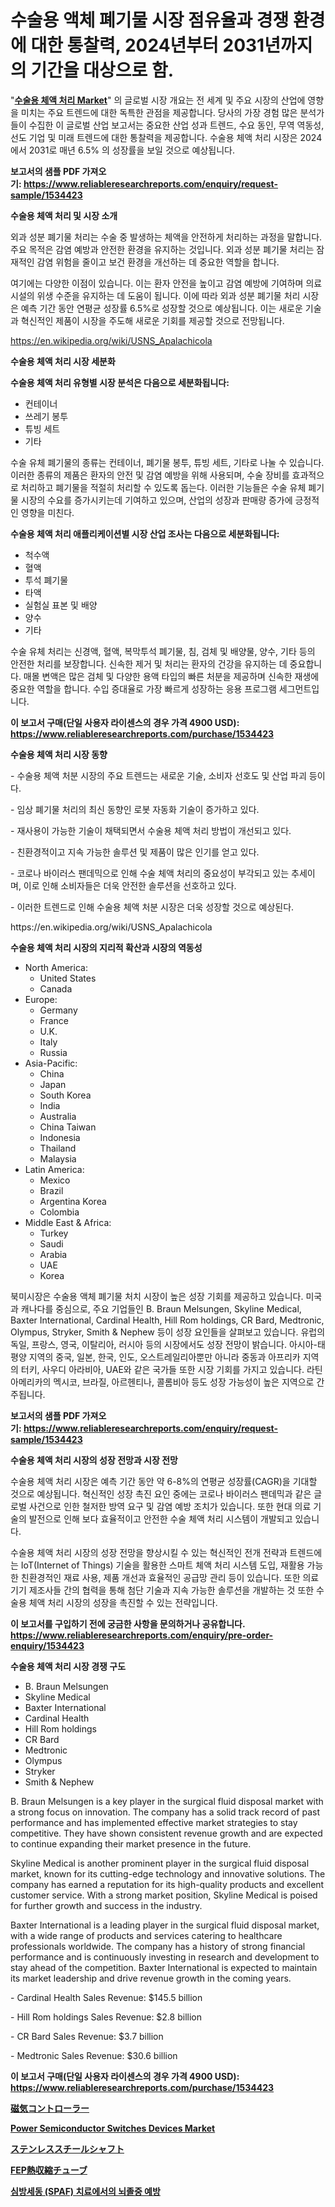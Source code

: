 <p><h1>수술용 액체 폐기물 시장 점유율과 경쟁 환경에 대한 통찰력, 2024년부터 2031년까지의 기간을 대상으로 함.</h1></p><p>"<strong><a href="https://www.reliableresearchreports.com/surgical-fluid-disposal-r1534423">수술용 체액 처리 Market</a></strong>" 의 글로벌 시장 개요는 전 세계 및 주요 시장의 산업에 영향을 미치는 주요 트렌드에 대한 독특한 관점을 제공합니다. 당사의 가장 경험 많은 분석가들이 수집한 이 글로벌 산업 보고서는 중요한 산업 성과 트렌드, 수요 동인, 무역 역동성, 선도 기업 및 미래 트렌드에 대한 통찰력을 제공합니다. 수술용 체액 처리 시장은 2024에서 2031로 매년 6.5% 의 성장률을 보일 것으로 예상됩니다.</p>
<p><strong>보고서의 샘플 PDF 가져오기:&nbsp;<a href="https://www.reliableresearchreports.com/enquiry/request-sample/1534423">https://www.reliableresearchreports.com/enquiry/request-sample/1534423</a></strong></p>
<p><strong>수술용 체액 처리 및 시장 소개</strong></p>
<p><p>외과 성분 폐기물 처리는 수술 중 발생하는 체액을 안전하게 처리하는 과정을 말합니다. 주요 목적은 감염 예방과 안전한 환경을 유지하는 것입니다. 외과 성분 폐기물 처리는 잠재적인 감염 위험을 줄이고 보건 환경을 개선하는 데 중요한 역할을 합니다.</p><p>여기에는 다양한 이점이 있습니다. 이는 환자 안전을 높이고 감염 예방에 기여하며 의료 시설의 위생 수준을 유지하는 데 도움이 됩니다. 이에 따라 외과 성분 폐기물 처리 시장은 예측 기간 동안 연평균 성장률 6.5%로 성장할 것으로 예상됩니다. 이는 새로운 기술과 혁신적인 제품이 시장을 주도해 새로운 기회를 제공할 것으로 전망됩니다.</p></p>
<p><a href="https://en.wikipedia.org/wiki/USNS_Apalachicola">https://en.wikipedia.org/wiki/USNS_Apalachicola</a></p>
<p><strong>수술용 체액 처리 시장 세분화</strong></p>
<p><strong>수술용 체액 처리 유형별 시장 분석은 다음으로 세분화됩니다:</strong></p>
<p><ul><li>컨테이너</li><li>쓰레기 봉투</li><li>튜빙 세트</li><li>기타</li></ul></p>
<p><p>수술 유체 폐기물의 종류는 컨테이너, 폐기물 봉투, 튜빙 세트, 기타로 나눌 수 있습니다. 이러한 종류의 제품은 환자의 안전 및 감염 예방을 위해 사용되며, 수술 장비를 효과적으로 처리하고 폐기물을 적절히 처리할 수 있도록 돕는다. 이러한 기능들은 수술 유체 폐기물 시장의 수요를 증가시키는데 기여하고 있으며, 산업의 성장과 판매량 증가에 긍정적인 영향을 미친다.</p></p>
<p><strong>수술용 체액 처리 애플리케이션별 시장 산업 조사는 다음으로 세분화됩니다:</strong></p>
<p><ul><li>척수액</li><li>혈액</li><li>투석 폐기물</li><li>타액</li><li>실험실 표본 및 배양</li><li>양수</li><li>기타</li></ul></p>
<p><p>수술 유체 처리는 신경액, 혈액, 복막투석 폐기물, 침, 검체 및 배양물, 양수, 기타 등의 안전한 처리를 보장합니다. 신속한 제거 및 처리는 환자의 건강을 유지하는 데 중요합니다. 매몰 변액은 많은 검체 및 다양한 용액 타입의 빠른 처분을 제공하며 신속한 재생에 중요한 역할을 합니다. 수입 증대율로 가장 빠르게 성장하는 응용 프로그램 세그먼트입니다.</p></p>
<p><strong>이 보고서 구매(단일 사용자 라이센스의 경우 가격 4900 USD): <a href="https://www.reliableresearchreports.com/purchase/1534423">https://www.reliableresearchreports.com/purchase/1534423</a></strong></p>
<p><strong>수술용 체액 처리 시장 동향</strong></p>
<p><p>- 수술용 체액 처분 시장의 주요 트렌드는 새로운 기술, 소비자 선호도 및 산업 파괴 등이다.</p><p>- 임상 폐기물 처리의 최신 동향인 로봇 자동화 기술이 증가하고 있다.</p><p>- 재사용이 가능한 기술이 채택되면서 수술용 체액 처리 방법이 개선되고 있다.</p><p>- 친환경적이고 지속 가능한 솔루션 및 제품이 많은 인기를 얻고 있다.</p><p>- 코로나 바이러스 팬데믹으로 인해 수술 체액 처리의 중요성이 부각되고 있는 추세이며, 이로 인해 소비자들은 더욱 안전한 솔루션을 선호하고 있다.</p><p>- 이러한 트렌드로 인해 수술용 체액 처분 시장은 더욱 성장할 것으로 예상된다.</p></p>
<p>https://en.wikipedia.org/wiki/USNS_Apalachicola</p>
<p><strong>수술용 체액 처리 시장의 지리적 확산과 시장의 역동성</strong></p>
<p><ul>
    <li>
        North America:
        <ul>
            <li>United States</li>
            <li>Canada</li>
        </ul>
    </li>
    <li>
        Europe:
        <ul>
            <li>Germany</li>
            <li>France</li>
            <li>U.K.</li>
            <li>Italy</li>
            <li>Russia</li>
        </ul>
    </li>
    <li>
        Asia-Pacific:
        <ul>
            <li>China</li>
            <li>Japan</li>
            <li>South Korea</li>
            <li>India</li>
            <li>Australia</li>
            <li>China Taiwan</li>
            <li>Indonesia</li>
            <li>Thailand</li>
            <li>Malaysia</li>
        </ul>
    </li>
    <li>
        Latin America:
        <ul>
            <li>Mexico</li>
            <li>Brazil</li>
            <li>Argentina Korea</li>
            <li>Colombia</li>
        </ul>
    </li>
    <li>
        Middle East & Africa:
        <ul>
            <li>Turkey</li>
            <li>Saudi</li>
            <li>Arabia</li>
            <li>UAE</li>
            <li>Korea</li>
        </ul>
    </li>
    </ul></p>
<p><p>북미시장은 수술용 액체 폐기물 처치 시장이 높은 성장 기회를 제공하고 있습니다. 미국과 캐나다를 중심으로, 주요 기업들인 B. Braun Melsungen, Skyline Medical, Baxter International, Cardinal Health, Hill Rom holdings, CR Bard, Medtronic, Olympus, Stryker, Smith & Nephew 등이 성장 요인들을 살펴보고 있습니다. 유럽의 독일, 프랑스, 영국, 이탈리아, 러시아 등의 시장에서도 성장 전망이 밝습니다. 아시아-태평양 지역의 중국, 일본, 한국, 인도, 오스트레일리아뿐만 아니라 중동과 아프리카 지역의 터키, 사우디 아라비아, UAE와 같은 국가들 또한 시장 기회를 가지고 있습니다. 라틴아메리카의 멕시코, 브라질, 아르헨티나, 콜롬비아 등도 성장 가능성이 높은 지역으로 간주됩니다.</p></p>
<p><strong>보고서의 샘플 PDF 가져오기:&nbsp;<a href="https://www.reliableresearchreports.com/enquiry/request-sample/1534423">https://www.reliableresearchreports.com/enquiry/request-sample/1534423</a></strong></p>
<p><strong>수술용 체액 처리 시장의 성장 전망과 시장 전망</strong></p>
<p><p>수술용 체액 처리 시장은 예측 기간 동안 약 6-8%의 연평균 성장률(CAGR)을 기대할 것으로 예상됩니다. 혁신적인 성장 촉진 요인 중에는 코로나 바이러스 팬데믹과 같은 글로벌 사건으로 인한 철저한 방역 요구 및 감염 예방 조치가 있습니다. 또한 현대 의료 기술의 발전으로 인해 보다 효율적이고 안전한 수술 체액 처리 시스템이 개발되고 있습니다.</p><p>수술용 체액 처리 시장의 성장 전망을 향상시킬 수 있는 혁신적인 전개 전략과 트렌드에는 IoT(Internet of Things) 기술을 활용한 스마트 체액 처리 시스템 도입, 재활용 가능한 친환경적인 재료 사용, 제품 개선과 효율적인 공급망 관리 등이 있습니다. 또한 의료 기기 제조사들 간의 협력을 통해 첨단 기술과 지속 가능한 솔루션을 개발하는 것 또한 수술용 체액 처리 시장의 성장을 촉진할 수 있는 전략입니다.</p></p>
<p><strong>이 보고서를 구입하기 전에 궁금한 사항을 문의하거나 공유합니다. <a href="https://www.reliableresearchreports.com/enquiry/pre-order-enquiry/1534423">https://www.reliableresearchreports.com/enquiry/pre-order-enquiry/1534423</a></strong></p>
<p><strong>수술용 체액 처리 시장 경쟁 구도</strong></p>
<p><ul><li>B. Braun Melsungen</li><li>Skyline Medical</li><li>Baxter International</li><li>Cardinal Health</li><li>Hill Rom holdings</li><li>CR Bard</li><li>Medtronic</li><li>Olympus</li><li>Stryker</li><li>Smith & Nephew</li></ul></p>
<p><p>B. Braun Melsungen is a key player in the surgical fluid disposal market with a strong focus on innovation. The company has a solid track record of past performance and has implemented effective market strategies to stay competitive. They have shown consistent revenue growth and are expected to continue expanding their market presence in the future.</p><p>Skyline Medical is another prominent player in the surgical fluid disposal market, known for its cutting-edge technology and innovative solutions. The company has earned a reputation for its high-quality products and excellent customer service. With a strong market position, Skyline Medical is poised for further growth and success in the industry.</p><p>Baxter International is a leading player in the surgical fluid disposal market, with a wide range of products and services catering to healthcare professionals worldwide. The company has a history of strong financial performance and is continuously investing in research and development to stay ahead of the competition. Baxter International is expected to maintain its market leadership and drive revenue growth in the coming years.</p><p>- Cardinal Health Sales Revenue: $145.5 billion</p><p>- Hill Rom holdings Sales Revenue: $2.8 billion</p><p>- CR Bard Sales Revenue: $3.7 billion</p><p>- Medtronic Sales Revenue: $30.6 billion</p></p>
<p><strong>이 보고서 구매(단일 사용자 라이센스의 경우 가격 4900 USD): <a href="https://www.reliableresearchreports.com/purchase/1534423">https://www.reliableresearchreports.com/purchase/1534423</a></strong></p>
<p><strong><p><a href="https://github.com/zjkmgcs938405/Market-Research-Report-List-4/blob/main/423802976125.md">磁気コントローラー</a></p><p><a href="https://www.linkedin.com/pulse/navigating-global-power-semiconductor-switches-devices-axpse?trackingId=aql%2B3dkeTyKZlLYB6IPbMQ%3D%3D">Power Semiconductor Switches Devices Market</a></p><p><a href="https://medium.com/@reyeshowell655/%E3%82%B9%E3%83%86%E3%83%B3%E3%83%AC%E3%82%B9%E9%8B%BC%E3%82%B7%E3%83%A3%E3%83%95%E3%83%88%E5%B8%82%E5%A0%B4-%E3%82%B0%E3%83%AD%E3%83%BC%E3%83%90%E3%83%AB%E3%81%8A%E3%82%88%E3%81%B3%E5%9C%B0%E5%9F%9F%E5%88%86%E6%9E%90-%E5%9C%B0%E5%9F%9F-%E5%9B%BD%E3%83%AC%E3%83%99%E3%83%AB%E3%81%AE%E5%88%86%E6%9E%90-%E7%AB%B6%E4%BA%89%E7%92%B0%E5%A2%83%E3%81%AB%E7%84%A6%E7%82%B9%E3%82%92%E5%BD%93%E3%81%A6%E3%81%9F%E5%88%86%E6%9E%90%E3%81%8A%E3%82%88%E3%81%B3%E4%BA%88%E6%B8%AC-2024%E5%B9%B4-2031%E5%B9%B4-f6a8c1060d84">ステンレススチールシャフト</a></p><p><a href="https://medium.com/@mares423/fep%E7%86%B1%E5%8F%8E%E7%B8%AE%E3%83%81%E3%83%A5%E3%83%BC%E3%83%96%E3%81%AE%E5%B8%82%E5%A0%B4%E3%83%AC%E3%83%9D%E3%83%BC%E3%83%88-%E8%A3%BD%E5%93%81%E3%82%BF%E3%82%A4%E3%83%97-1-3-1-1-6-1-%E3%82%A8%E3%83%B3%E3%83%89%E3%83%A6%E3%83%BC%E3%82%B9-%E3%82%B1%E3%83%BC%E3%83%96%E3%83%AB-%E9%A3%9F%E5%93%81%E7%94%A3%E6%A5%AD-%E5%8C%96%E5%AD%A6%E7%94%A3%E6%A5%AD-%E5%8C%BB%E7%99%82%E6%A9%9F%E5%99%A8-%E3%81%9D%E3%81%AE%E4%BB%96-%E3%81%8A%E3%82%88%E3%81%B3%E5%9C%B0%E5%9F%9F2024%E5%B9%B4-2031%E5%B9%B4-bfedf27b4b55">FEP熱収縮チューブ</a></p><p><a href="https://github.com/rcabello548/Market-Research-Report-List-3/blob/main/276842194711.md">심방세동 (SPAF) 치료에서의 뇌졸중 예방</a></p></strong></p>
<p></p>